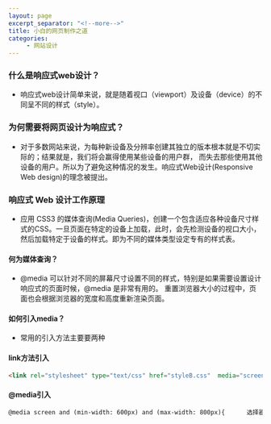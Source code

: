 ```yaml
---
layout: page
excerpt_separator: "<!--more-->"
title: 小白的网页制作之道
categories:
     - 网站设计
---
```

### 什么是响应式web设计？
- 响应式web设计简单来说，就是随着视口（viewport）及设备（device）的不同呈不同的样式（style）。

### 为何需要将网页设计为响应式？
- 对于多数网站来说，为每种新设备及分辨率创建其独立的版本根本就是不切实际的；结果就是，我们将会赢得使用某些设备的用户群，
而失去那些使用其他设备的用户。所以为了避免这种情况的发生。响应式Web设计(Responsive Web design)的理念被提出。

### 响应式 Web 设计工作原理
- 应用 CSS3 的媒体查询(Media Queries)，创建一个包含适应各种设备尺寸样式的CSS。一旦页面在特定的设备上加载，此时，会先检测设备的视口大小，然后加载特定于设备的样式。即为不同的媒体类型设定专有的样式表。

#### 何为媒体查询？
- @media 可以针对不同的屏幕尺寸设置不同的样式，特别是如果需要设置设计响应式的页面时候，@media 是非常有用的。 重置浏览器大小的过程中，页面也会根据浏览器的宽度和高度重新渲染页面。

#### 如何引入media？
- 常用的引入方法主要要两种
#### link方法引入

```markdown
<link rel="stylesheet" type="text/css" href="styleB.css"  media="screen and (min-width: 600px) and (max-width: 800px)">
```

#### @media引入

```markdown
@media screen and (min-width: 600px) and (max-width: 800px){      选择器{          属性：属性值；      }  }
```